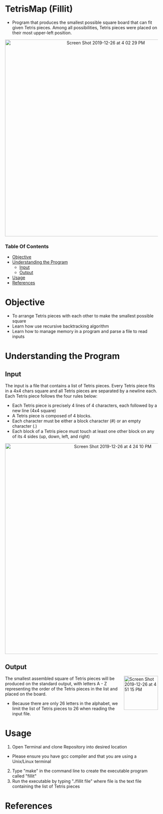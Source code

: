 # TetrisMap (Fillit)
* Program that produces the smallest possible square board that can fit given Tetris pieces. Among all possibilities, Tetris pieces were placed on their most upper-left position. 

<p align="center">
 <img width="648" alt="Screen Shot 2019-12-26 at 4 02 29 PM" src="https://user-images.githubusercontent.com/49771001/71494091-3eabae00-27f9-11ea-8ab4-475f4b560a26.png">

### Table Of Contents
* [Objective](#objective)
* [Understanding the Program](#understanding-the-program)
  * [Input](#input)
  * [Output](#output)
* [Usage](#usage)
* [References](#references)

# Objective
* To arrange Tetris pieces with each other to make the smallest possible square
* Learn how use recursive backtracking algorithm
* Learn how to manage memory in a program and parse a file to read inputs 

# Understanding the Program
## Input
The input is a file that contains a list of Tetris pieces. Every Tetris piece fits in a 4x4 chars square and all Tetris pieces are separated by a newline each. Each Tetris piece follows the four rules below:
  * Each Tetris piece is precisely 4 lines of 4 characters, each followed by a new line (4x4 square)
  * A Tetris piece is composed of 4 blocks.
  * Each character must be either a block character (#) or an empty character (.)
  * Each block of a Tetris piece must touch at least one other block on any of its 4 sides (up, down, left, and right)
  
<p align="center">
 <img width="694" alt="Screen Shot 2019-12-26 at 4 24 10 PM" src="https://user-images.githubusercontent.com/49771001/71494442-30ab5c80-27fc-11ea-9c06-5c7a86cfbddb.png">

## Output
<img align="right" width="112" alt="Screen Shot 2019-12-26 at 4 51 15 PM" src="https://user-images.githubusercontent.com/49771001/71494971-11aec980-2800-11ea-910a-6e00ef5a6683.png">

The smallest assembled square of Tetris pieces will be produced on the standard output, with letters A - Z representing the order of the Tetris pieces in the list and placed on the board.
* Because there are only 26 letters in the alphabet, we limit the list of Tetris pieces to 26 when reading the input file.

# Usage
1. Open Terminal and clone Repository into desired location
 * Please ensure you have gcc compiler and that you are using a Unix/Linux terminal
2. Type "make" in the command line to create the executable program called "fillit"
3. Run the executable by typing "./fillit file" where file is the text file containing the list of Tetris pieces 

# References 
